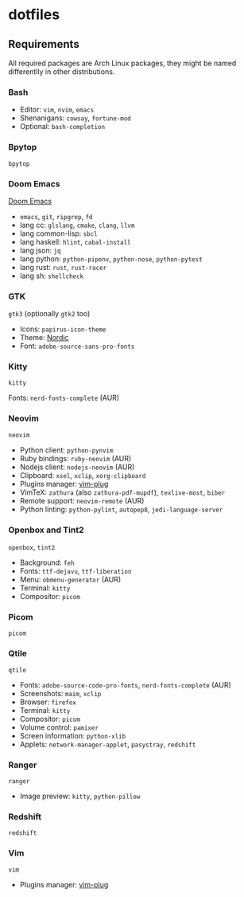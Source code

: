 # dotfiles

## Requirements

All required packages are Arch Linux packages, they might be named differentlly
in other distributions.

### Bash

- Editor: `vim`, `nvim`, `emacs`
- Shenanigans: `cowsay`, `fortune-mod`
- Optional: `bash-completion` 

### Bpytop

`bpytop`

### Doom Emacs

[Doom Emacs](https://github.com/hlissner/doom-emacs)

- `emacs`, `git`, `ripgrep`, `fd`
- lang cc: `glslang`, `cmake`, `clang`, `llvm`
- lang common-lisp: `sbcl`
- lang haskell: `hlint`, `cabal-install`
- lang json: `jq`
- lang python: `python-pipenv`, `python-nose`, `python-pytest`
- lang rust: `rust`, `rust-racer`
- lang sh: `shellcheck`

### GTK

`gtk3` (optionally `gtk2` too)

- Icons: `papirus-icon-theme`
- Theme: [Nordic](https://github.com/EliverLara/Nordic)
- Font: `adobe-source-sans-pro-fonts`

### Kitty

`kitty`

Fonts: `nerd-fonts-complete` (AUR)

### Neovim

`neovim`

- Python client: `python-pynvim`
- Ruby bindings: `ruby-neovim` (AUR)
- Nodejs client: `nodejs-neovim` (AUR)
- Clipboard: `xsel`, `xclip`, `xorg-clipboard`
- Plugins manager: [vim-plug](https://github.com/junegunn/vim-plug)
- VimTeX: `zathura` (also `zathura-pdf-mupdf`), `texlive-most`, `biber`
- Remote support: `neovim-remote` (AUR)
- Python linting: `python-pylint`, `autopep8`, `jedi-language-server`

### Openbox and Tint2

`openbox`, `tint2`

- Background: `feh`
- Fonts: `ttf-dejavu`, `ttf-liberation`
- Menu: `obmenu-generator` (AUR)
- Terminal: `kitty`
- Compositor: `picom`

### Picom

`picom`

### Qtile

`qtile`

- Fonts: `adobe-source-code-pro-fonts`, `nerd-fonts-complete` (AUR)
- Screenshots: `maim`, `xclip`
- Browser: `firefox`
- Terminal: `kitty`
- Compositor: `picom`
- Volume control: `pamixer`
- Screen information: `python-xlib`
- Applets: `network-manager-applet`, `pasystray`, `redshift`

### Ranger

`ranger`

- Image preview: `kitty`, `python-pillow`

### Redshift

`redshift`

### Vim

`vim`

- Plugins manager: [vim-plug](https://github.com/junegunn/vim-plug)

